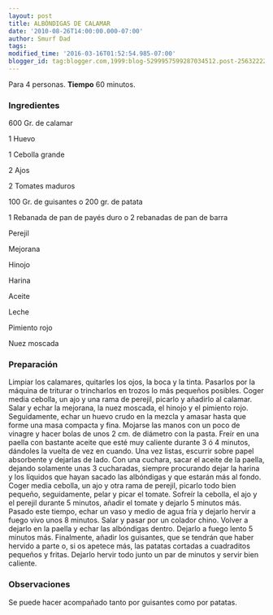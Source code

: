 ```yaml
---
layout: post
title: ALBÓNDIGAS DE CALAMAR
date: '2010-08-26T14:00:00.000-07:00'
author: Smurf Dad
tags: 
modified_time: '2016-03-16T01:52:54.985-07:00'
blogger_id: tag:blogger.com,1999:blog-5299957599287034512.post-2563222206284485140
---
```


Para 4 personas.
<b>Tiempo</b> 60 minutos.

<h3>Ingredientes</h3>

600 Gr. de calamar

1 Huevo

1 Cebolla grande

2 Ajos

2 Tomates maduros

100 Gr. de guisantes o 200 gr. de patata

1 Rebanada de pan de payés duro o 2 rebanadas de pan de barra

Perejil

Mejorana

Hinojo

Harina

Aceite

Leche

Pimiento rojo

Nuez moscada

<h3>Preparación</h3>

Limpiar los calamares, quitarles los ojos, la boca y la tinta. Pasarlos por la máquina de triturar o trincharlos en trozos lo más pequeños posibles. Coger media cebolla, un ajo y una rama de perejil, picarlo y añadirlo al calamar. Salar y echar la mejorana, la nuez moscada, el hinojo y el pimiento rojo. Seguidamente, echar un huevo crudo en la mezcla y amasar hasta que forme una masa compacta y fina. Mojarse las manos con un poco de vinagre y hacer bolas de unos 2 cm. de diámetro con la pasta. Freír en una paella con bastante aceite que esté muy caliente durante 3 ó 4 minutos, dándoles la vuelta de vez en cuando. Una vez listas, escurrir sobre papel absorbente y dejarlas de lado. Con una cuchara, sacar el aceite de la paella, dejando solamente unas 3 cucharadas, siempre procurando dejar la harina y los líquidos que hayan sacado las albóndigas y que estarán más al fondo. Coger media cebolla, un ajo y otra rama de perejil, picarlo todo bien pequeño, seguidamente, pelar y picar el tomate. Sofreír la cebolla, el ajo y el perejil durante 5 minutos, añadir el tomate y dejarlo 5 minutos más. Pasado este tiempo, echar un vaso y medio de agua fría y dejarlo hervir a fuego vivo unos 8 minutos. Salar y pasar por un colador chino. Volver a dejarlo en la paella y echar las albóndigas dentro. Dejarlo a fuego lento 5 minutos más. Finalmente, añadir los guisantes, que se tendrán que haber hervido a parte o, si os apetece más, las patatas cortadas a cuadraditos pequeños y fritas. Dejarlo hervir todo junto un par de minutos y servir bien caliente.

<h3>Observaciones</h3>

Se puede hacer acompañado tanto por guisantes como por patatas.

